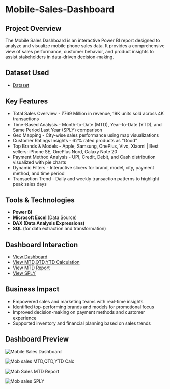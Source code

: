 # Mobile-Sales-Dashboard
## Project Overview
The Mobile Sales Dashboard is an interactive Power BI report designed to analyze and visualize mobile phone sales data. It provides a comprehensive view of sales performance, customer behavior, and product insights to assist stakeholders in data-driven decision-making.

## Dataset Used
- <a href="https://github.com/priti7540/Mobile-Sales-Dashboard/blob/main/Mobile%20Sales%20Data.xlsx">Dataset</a>

##  Key Features
- Total Sales Overview - ₹769 Million in revenue, 19K units sold across 4K transactions
- Time-Based Analysis - Month-to-Date (MTD), Year-to-Date (YTD), and Same Period Last Year (SPLY) comparison
- Geo Mapping - City-wise sales performance using map visualizations
- Customer Ratings Insights - 62% rated products as "Good"
- Top Brands & Models - Apple, Samsung, OnePlus, Vivo, Xiaomi | Best sellers: iPhone SE, OnePlus Nord, Galaxy Note 20
- Payment Method Analysis - UPI, Credit, Debit, and Cash distribution visualized with pie charts
- Dynamic Filters - Interactive slicers for brand, model, city, payment method, and time period
- Transaction Trend - Daily and weekly transaction patterns to highlight peak sales days

## Tools & Technologies
- **Power BI**
- **Microsoft Excel** (Data Source)
- **DAX (Data Analysis Expressions)**
- **SQL** (for data extraction and transformation)

## Dashboard Interaction
- <a href="https://github.com/priti7540/Mobile-Sales-Dashboard/blob/main/Mob%20sales%20dashboard.png">View Dashboard</a>
- <a href="https://github.com/priti7540/Mobile-Sales-Dashboard/blob/main/Mob%20sales%20MTD%2CQTD%2CYTD%20Calc.png">View MTD,QTD,YTD Calculation</a>
- <a href="https://github.com/priti7540/Mobile-Sales-Dashboard/blob/main/Mob%20Sales%20MTD%20Report.png">View MTD Report</a>
- <a href="https://github.com/priti7540/Mobile-Sales-Dashboard/blob/main/Mob%20sales%20SPLY.png">View SPLY</a>

## Business Impact
- Empowered sales and marketing teams with real-time insights
- Identified top-performing brands and models for promotional focus
- Improved decision-making on payment methods and customer experience
- Supported inventory and financial planning based on sales trends

## Dashboard Preview
![Mobile Sales Dashboard](https://github.com/user-attachments/assets/e74bfbaa-0655-4e35-884e-a494a84a9e81)

![Mob sales MTD,QTD,YTD Calc](https://github.com/user-attachments/assets/ab2730a2-321a-43b8-8eb8-e2ee4a952b0e)

![Mob Sales MTD Report](https://github.com/user-attachments/assets/10c18f7e-2ce7-4dbf-881e-c293d66cb739)

![Mob sales SPLY](https://github.com/user-attachments/assets/87ca60ea-154b-48bc-8367-bd8e3884848d)





